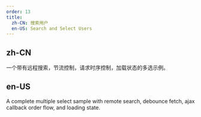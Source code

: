 ```yaml
---
order: 13
title:
  zh-CN: 搜索用户
  en-US: Search and Select Users
---
```


## zh-CN

一个带有远程搜索，节流控制，请求时序控制，加载状态的多选示例。

## en-US

A complete multiple select sample with remote search, debounce fetch, ajax callback order flow, and loading state.
